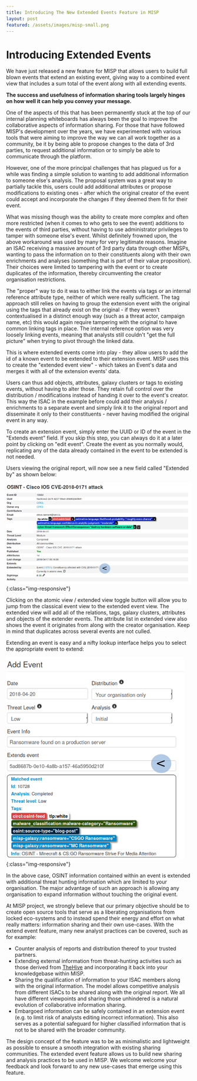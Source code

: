 ```yaml
---
title: Introducing The New Extended Events Feature in MISP
layout: post
featured: /assets/images/misp-small.png
---
```


# Introducing Extended Events

We have just released a new feature for MISP that allows users to build full blown events that extend an existing event, giving way to a combined event view that includes a sum total of the event along with all extending events.

**The success and usefulness of information sharing tools largely hinges on how well it can help you convey your message.**

One of the aspects of this that has been permanently stuck at the top of our internal planning whiteboards has always been the goal to improve the collaborative aspects of information sharing.
For those that have followed MISP's development over the years, we have experimented with various tools that were aiming to improve the way we can all work together as a community, be it by being able to propose changes to the data of 3rd parties, to request additional information or to simply be able to communicate through the platform.

However, one of the more principal challenges that has plagued us for a while was finding a simple solution to wanting to add additional information to someone else's analysis. The proposal system was a great way to partially tackle this, users could add additional attributes or propose modifications to existing ones - after which the original creator of the event could accept and incorporate the changes if they deemed them fit for their event.

What was missing though was the ability to create more complex and often more restricted (when it comes to who gets to see the event) additions to the events of third parties, without having to use administrator privileges to tamper with someone else's event. Whilst definitely frowned upon, the above workaround was used by many for very legitimate reasons. Imagine an ISAC receiving a massive amount of 3rd party data through other MISPs, wanting to pass the information on to their constituents along with their own enrichments and analyses (something that is part of their value proposition). Their choices were limited to tampering with the event or to create duplicates of the information, thereby circumventing the creator organisation restrictions.

The "proper" way to do it was to either link the events via tags or an internal reference attribute type, neither of which were really sufficient. The tag approach still relies on having to group the extension event with the original using the tags that already exist on the original - if they weren't contextualised in a distinct enough way (such as a threat actor, campaign name, etc) this would again require tampering with the original to have common linking tags in place. The internal reference option was very loosely linking events, meaning that analysts still couldn't "get the full picture" when trying to pivot through the linked data.

This is where extended events come into play - they allow users to add the id of a known event to be extended to their extension event. MISP uses this to create the "extended event view" - which takes an Event's data and merges it with all of the extension events' data.

Users can thus add objects, attributes, galaxy clusters or tags to existing events, without having to alter those. They retain full control over the distribution / modifications instead of handing it over to the event's creator. This way the ISAC in the example before could add their analysis / enrichments to a separate event and simply link it to the original report and disseminate it only to their constituents - never having modified the original event in any way.

To create an extension event, simply enter the UUID or ID of the event in the "Extends event" field. If you skip this step, you can always do it at a later point by clicking on "edit event". Create the event as you normally would, replicating any of the data already contained in the event to be extended is not needed.

Users viewing the original report, will now see a new field called "Extended by" as shown below:

![A MISP event extended by another event](/assets/images/misp/blog/extended.png){:class="img-responsive"}

Clicking on the atomic view / extended view toggle button will allow you to jump from the classical event view to the extended event view. The extended view will add all of the relations, tags, galaxy clusters, attributes and objects of the extender events. The attribute list in extended view also shows the event it originates from along with the creator organisation. Keep in mind that duplicates across several events are not culled.

Extending an event is easy and a nifty lookup interface helps you to select the appropriate event to extend:

![Extending a event when creating a new MISP event](/assets/images/misp/blog/extendadd.png){:class="img-responsive"}

In the above case, OSINT information contained within an event is extended with additional threat hunting information which are limited to your organisation. The major advantage of such an approach is allowing any organisation to expand information without touching the original event.

At MISP project, we strongly believe that our primary objective should be to create open source tools that serve as a liberating organisations from locked eco-systems and to instead spend their energy and effort on what really matters: information sharing and their own use-cases. With the extend event feature, many new analyst practices can be covered, such as for example:

- Counter analysis of reports and distribution thereof to your trusted partners.
- Extending external information from threat-hunting activities such as those derived from [TheHive](https://thehive-project.org/) and incorporating it back into your knowledgebase within MISP.
- Sharing the qualification of information to your ISAC members along with the original information. The model allows competitive analysis from different ISACs to be shared along with the original report. We all have different viewpoints and sharing those unhindered is a natural evolution of collaborative information sharing.
- Embargoed information can be safely contained in an extension event (e.g. to limit risk of analysts editing incorrect information). This also serves as a potential safeguard for higher classified information that is not to be shared with the broader community.

The design concept of the feature was to be as minimalistic and lightweight as possible to ensure a smooth integration with existing sharing communities. The extended event feature allows us to build new sharing and analysis practices to be used in MISP. We welcome welcome your feedback and look forward to any new use-cases that emerge using this feature.

